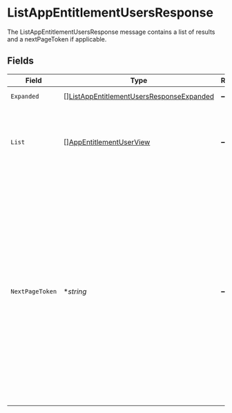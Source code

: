 # ListAppEntitlementUsersResponse

The ListAppEntitlementUsersResponse message contains a list of results and a nextPageToken if applicable.


## Fields

| Field                                                                                                                                                                                                                                                                                                                                          | Type                                                                                                                                                                                                                                                                                                                                           | Required                                                                                                                                                                                                                                                                                                                                       | Description                                                                                                                                                                                                                                                                                                                                    |
| ---------------------------------------------------------------------------------------------------------------------------------------------------------------------------------------------------------------------------------------------------------------------------------------------------------------------------------------------- | ---------------------------------------------------------------------------------------------------------------------------------------------------------------------------------------------------------------------------------------------------------------------------------------------------------------------------------------------- | ---------------------------------------------------------------------------------------------------------------------------------------------------------------------------------------------------------------------------------------------------------------------------------------------------------------------------------------------- | ---------------------------------------------------------------------------------------------------------------------------------------------------------------------------------------------------------------------------------------------------------------------------------------------------------------------------------------------- |
| `Expanded`                                                                                                                                                                                                                                                                                                                                     | [][ListAppEntitlementUsersResponseExpanded](../../models/shared/listappentitlementusersresponseexpanded.md)                                                                                                                                                                                                                                    | :heavy_minus_sign:                                                                                                                                                                                                                                                                                                                             | List of related objects                                                                                                                                                                                                                                                                                                                        |
| `List`                                                                                                                                                                                                                                                                                                                                         | [][AppEntitlementUserView](../../models/shared/appentitlementuserview.md)                                                                                                                                                                                                                                                                      | :heavy_minus_sign:                                                                                                                                                                                                                                                                                                                             | The list of results containing up to X results, where X is the page size defined in the request.                                                                                                                                                                                                                                               |
| `NextPageToken`                                                                                                                                                                                                                                                                                                                                | **string*                                                                                                                                                                                                                                                                                                                                      | :heavy_minus_sign:                                                                                                                                                                                                                                                                                                                             | The nextPageToken is shown for the next page if the number of results is larger than the max page size. The server returns one page of results and the nextPageToken until all results are retreived. To retrieve the next page, use the same request and append a pageToken field with the value of nextPageToken shown on the previous page. |